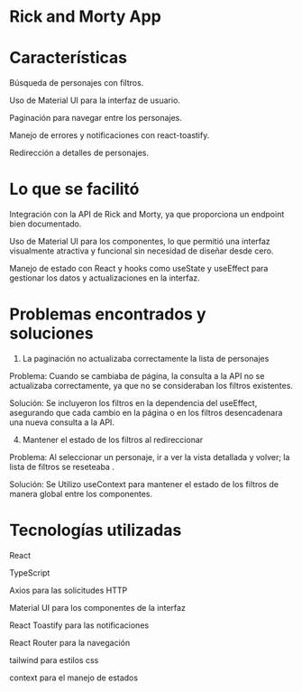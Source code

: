 # Rick and Morty App


# Características

Búsqueda de personajes con filtros.

Uso de Material UI para la interfaz de usuario.

Paginación para navegar entre los personajes.

Manejo de errores y notificaciones con react-toastify.

Redirección a detalles de personajes.

# Lo que se facilitó

Integración con la API de Rick and Morty, ya que proporciona un endpoint bien documentado.

Uso de Material UI para los componentes, lo que permitió una interfaz visualmente atractiva y funcional sin necesidad de diseñar desde cero.

Manejo de estado con React y hooks como useState y useEffect para gestionar los datos y actualizaciones en la interfaz.

# Problemas encontrados y soluciones

1. La paginación no actualizaba correctamente la lista de personajes

Problema: Cuando se cambiaba de página, la consulta a la API no se actualizaba correctamente, ya que no se consideraban los filtros existentes.

Solución: Se incluyeron los filtros en la dependencia del useEffect, asegurando que cada cambio en la página o en los filtros desencadenara una nueva consulta a la API.

4. Mantener el estado de los filtros al redireccionar

Problema: Al seleccionar un personaje, ir a ver la vista detallada y volver; la lista de filtros se reseteaba .

Solución: Se Utilizo useContext para mantener el estado de los filtros de manera global entre los componentes.


# Tecnologías utilizadas

React

TypeScript

Axios para las solicitudes HTTP

Material UI para los componentes de la interfaz

React Toastify para las notificaciones

React Router para la navegación

tailwind para estilos css

context para el manejo de estados

